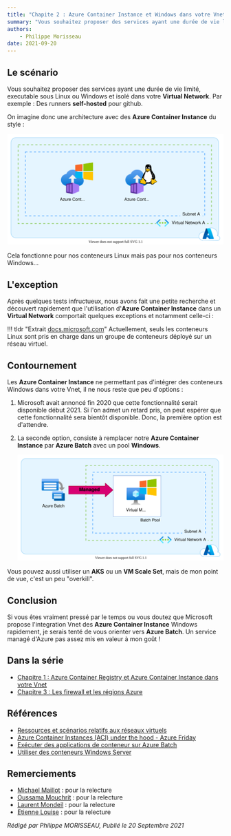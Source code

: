 ```yaml
---
title: "Chapite 2 : Azure Container Instance et Windows dans votre Vnet"
summary: "Vous souhaitez proposer des services ayant une durée de vie limité, executable sous Linux ou Windows et isolé dans votre **Virtual Network**. Par exemple : Des runners **self-hosted** pour github."
authors:
    - Philippe Morisseau
date: 2021-09-20
---
```

## Le scénario

Vous souhaitez proposer des services ayant une durée de vie limité, executable sous Linux ou Windows et isolé dans votre **Virtual Network**. Par exemple : Des runners **self-hosted** pour github.

On imagine donc une architecture avec des **Azure Container Instance** du style :   

![archi 1](../../img/azureException.aciWindowsWithVnet.svg)

Cela fonctionne pour nos conteneurs Linux mais pas pour nos conteneurs Windows... 

## L'exception

Après quelques tests infructueux, nous avons fait une petite recherche et découvert rapidement que l'utilisation d'**Azure Container Instance** dans un **Virtual Network** comportait quelques exceptions et notamment celle-ci : 

!!! tldr "Extrait [docs.microsoft.com](https://docs.microsoft.com/fr-fr/azure/container-instances/container-instances-virtual-network-concepts#other-limitations)" 
    Actuellement, seuls les conteneurs Linux sont pris en charge dans un groupe de conteneurs déployé sur un réseau virtuel.

## Contournement

Les **Azure Container Instance** ne permettant pas d'intégrer des conteneurs Windows dans votre Vnet, il ne nous reste que peu d'options :

1. Microsoft avait annoncé fin 2020 que cette fonctionnalité serait disponible début 2021. Si l'on admet un retard pris, on peut espérer que cette fonctionnalité sera bientôt disponible. Donc, la première option est d'attendre.
2. La seconde option, consiste à remplacer notre **Azure Container Instance** par **Azure Batch** avec un pool **Windows**.
   
   ![archi 2](../../img/azureException.aciWindowsWithVnet2.svg)

Vous pouvez aussi utiliser un **AKS** ou un **VM Scale Set**, mais de mon point de vue, c'est un peu "overkill".  

## Conclusion

Si vous êtes vraiment pressé par le temps ou vous doutez que Microsoft propose l'integration Vnet des **Azure Container Instance** Windows rapidement, je serais tenté de vous orienter vers **Azure Batch**. Un service managé d'Azure pas assez mis en valeur à mon goût !

## Dans la série

- [Chapitre 1 : Azure Container Registry et Azure Container Instance dans votre Vnet](../01.azureException.acrAndAciInYourVnet/)
- [Chapitre 3 : Les firewall et les régions Azure](../03.azureException.firewallAndRegion.md)

## Références

- [Ressources et scénarios relatifs aux réseaux virtuels](https://docs.microsoft.com/fr-fr/azure/container-instances/container-instances-virtual-network-concepts)
- [Azure Container Instances (ACI) under the hood - Azure Friday](https://youtu.be/giQLmxMKAKE?t=412)
- [Exécuter des applications de conteneur sur Azure Batch](https://docs.microsoft.com/fr-fr/azure/batch/batch-docker-container-workloads)
- [Utiliser des conteneurs Windows Server](https://docs.microsoft.com/fr-fr/azure/aks/windows-container-cli)

## Remerciements

- [Michael Maillot](https://twitter.com/michael_maillot) : pour la relecture
- [Oussama Mouchrit](https://www.linkedin.com/in/mouchritoussama/) : pour la relecture
- [Laurent Mondeil](https://www.linkedin.com/in/laurent-mondeil-0a87a743/) : pour la relecture
- [Etienne Louise](https://www.linkedin.com/in/etienne-louise-78154063/) : pour la relecture

_Rédigé par Philippe MORISSEAU, Publié le 20 Septembre 2021_